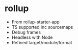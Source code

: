 # rollup

- From rollup-starter-app
- TS supported inc sourcemaps
- Debug frames
- Headless with Node
- Refined target/module/format